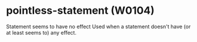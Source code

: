 # pointless-statement (W0104)

Statement seems to have no effect Used when a statement doesn't have (or
at least seems to) any effect.

